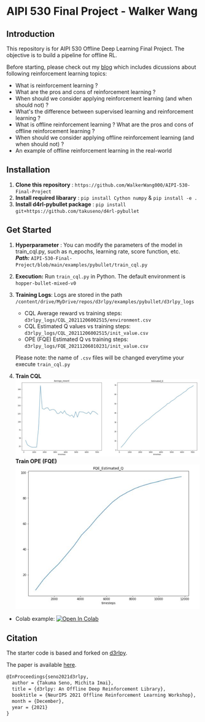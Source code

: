 # AIPI 530 Final Project - Walker Wang

## Introduction

This repository is for AIPI 530 Offline Deep Learning Final Project. The objective is to build a pipeline for offline RL. 

Before starting, please check out my [blog](https://medium.com/@WalkerWang000/reinforcement-learning-a77ec467e8c6) which includes dicussions about following reinforcement learning topics:
* What is reinforcement learning ? <br/>
* What are the pros and cons of reinforcement learning ? <br/>
* When should we consider applying reinforcement learning (and when should not) ? <br/>
* What's the difference between supervised learning and reinforcement learning ? <br/>
* What is offline reinforcement learning ? What are the pros and cons of offline reinforcement learning ? <br/>
* When should we consider applying offline reinforcement learning (and when should not) ? <br/>
* An example of offline reinforcement learning in the real-world <br/>

## Installation
1. **Clone this repository** : ```https://github.com/WalkerWang000/AIPI-530-Final-Project```
2. **Install required libarary** : ```pip install Cython numpy``` & ```pip install -e .```
3. **Install d4rl-pybullet package** : ```pip install git+https://github.com/takuseno/d4rl-pybullet```

## Get Started
1. **Hyperparameter** : You can modify the parameters of the model in train_cql.py, such as n_epochs, learning rate, score function, etc.  
***Path:*** ```AIPI-530-Final-Project/blob/main/examples/pybullet/train_cql.py```
2. **Execution:** Run ```train_cql.py``` in Python. The default environment is ```hopper-bullet-mixed-v0```
3. **Training Logs**: Logs are stored in the path ```/content/drive/MyDrive/repos/d3rlpy/examples/pybullet/d3rlpy_logs```
   * CQL Average reward vs training steps: ```d3rlpy_logs/CQL_20211206002515/environment.csv```
   * CQL Estimated Q values vs training steps: ```d3rlpy_logs/CQL_20211206002515/init_value.csv```
   * OPE (FQE) Estimated Q vs training steps: ```d3rlpy_logs/FQE_20211206010231/init_value.csv```
   
    Please note: the name of ```.csv``` files will be changed everytime your execute ```train_cql.py```

4. **Train CQL**
![img.jpg](https://github.com/WalkerWang000/AIPI-530-Final-Project/blob/main/CQL.JPG)
**Train OPE (FQE)**   
![img.jpg](https://github.com/WalkerWang000/AIPI-530-Final-Project/blob/main/FQE.JPG)

 * Colab example: [![Open In Colab](https://colab.research.google.com/assets/colab-badge.svg)](https://colab.research.google.com/drive/1LAk23lU1yH-XhQaMrYQLLvtk7W0qL0R8?usp=sharing)

## Citation
The starter code is based and forked on [d3rlpy](https://github.com/takuseno/d3rlpy).

The paper is available [here](https://arxiv.org/abs/2111.03788).
```
@InProceedings{seno2021d3rlpy,
  author = {Takuma Seno, Michita Imai},
  title = {d3rlpy: An Offline Deep Reinforcement Library},
  booktitle = {NeurIPS 2021 Offline Reinforcement Learning Workshop},
  month = {December},
  year = {2021}
}
```
